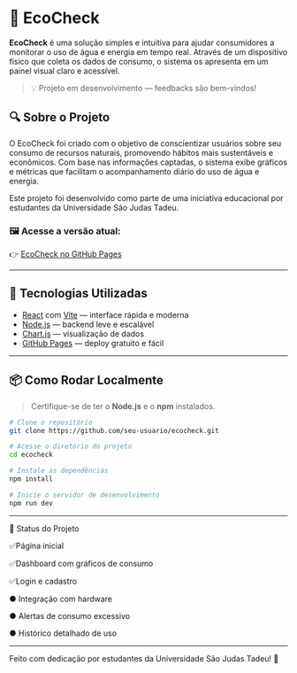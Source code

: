 # 🌱 EcoCheck

**EcoCheck** é uma solução simples e intuitiva para ajudar consumidores a monitorar o uso de água e energia em tempo real. Através de um dispositivo físico que coleta os dados de consumo, o sistema os apresenta em um painel visual claro e acessível.

> 💡 Projeto em desenvolvimento — feedbacks são bem-vindos!

## 🔍 Sobre o Projeto

O EcoCheck foi criado com o objetivo de conscientizar usuários sobre seu consumo de recursos naturais, promovendo hábitos mais sustentáveis e econômicos. Com base nas informações captadas, o sistema exibe gráficos e métricas que facilitam o acompanhamento diário do uso de água e energia.

Este projeto foi desenvolvido como parte de uma iniciativa educacional por estudantes da Universidade São Judas Tadeu.

### 🖼️ Acesse a versão atual:
👉 [EcoCheck no GitHub Pages](https://cf-mf.github.io/ecocheck/)

---

## 🚀 Tecnologias Utilizadas

- [React](https://reactjs.org/) com [Vite](https://vitejs.dev/) — interface rápida e moderna
- [Node.js](https://nodejs.org/) — backend leve e escalável
- [Chart.js](https://www.chartjs.org/) — visualização de dados
- [GitHub Pages](https://pages.github.com/) — deploy gratuito e fácil

---

## 📦 Como Rodar Localmente

> Certifique-se de ter o **Node.js** e o **npm** instalados.

```bash
# Clone o repositório
git clone https://github.com/seu-usuario/ecocheck.git

# Acesse o diretório do projeto
cd ecocheck

# Instale as dependências
npm install

# Inicie o servidor de desenvolvimento
npm run dev
```
---

📌 Status do Projeto
 
 ✅Página inicial

 ✅Dashboard com gráficos de consumo

 ✅Login e cadastro

 ● Integração com hardware

 ● Alertas de consumo excessivo

 ● Histórico detalhado de uso


---
Feito com dedicação por estudantes da Universidade São Judas Tadeu! 🌱

